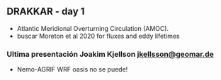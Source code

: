 ## DRAKKAR - day 1

- Atlantic Meridional Overturning Circulation (AMOC).
- buscar Moreton et al 2020 for fluxes and eddy lifetimes

### Ultima presentación Joakim Kjellson jkellsson@geomar.de
- Nemo-AGRIF WRF oasis no se puede!

